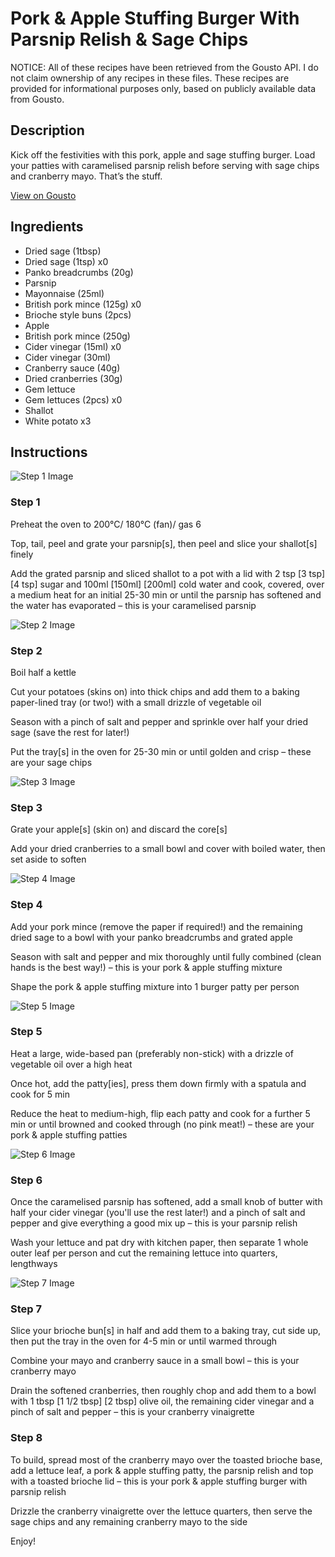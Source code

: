 # Pork & Apple Stuffing Burger With Parsnip Relish & Sage Chips

NOTICE: All of these recipes have been retrieved from the Gousto API. I do not claim ownership of any recipes in these files. These recipes are provided for informational purposes only, based on publicly available data from Gousto.

## Description

Kick off the festivities with this pork, apple and sage stuffing burger. Load your patties with caramelised parsnip relish before serving with sage chips and cranberry mayo. That’s the stuff.


[View on Gousto](https://www.gousto.co.uk/recipes/cookbook/pork-apple-stuffing-burger-with-parsnip-relish-sage-chips)

## Ingredients

- Dried sage (1tbsp)
- Dried sage (1tsp) x0
- Panko breadcrumbs (20g)
- Parsnip
- Mayonnaise (25ml)
- British pork mince (125g) x0
- Brioche style buns (2pcs)
- Apple
- British pork mince (250g)
- Cider vinegar (15ml) x0
- Cider vinegar (30ml)
- Cranberry sauce (40g)
- Dried cranberries (30g)
- Gem lettuce
- Gem lettuces (2pcs) x0
- Shallot
- White potato x3

## Instructions

![Step 1 Image](https://production-media.gousto.co.uk/cms/recipe-step-image/Step-1-1669137999791-x200.jpg)

### Step 1

Preheat the oven to 200°C/ 180°C (fan)/ gas 6

Top, tail, peel and grate your parsnip[s], then peel and slice your shallot[s] finely

Add the grated parsnip and sliced shallot to a pot with a lid with 2 tsp <span class="text-purple">[3 tsp]</span> <span class="text-danger">[4 tsp] </span>sugar and 100ml <span class="text-purple">[150ml]</span> <span class="text-danger">[200ml]</span> cold water and cook, covered, over a medium heat for an initial 25-30 min or until the parsnip has softened and the water has evaporated – this is your caramelised parsnip

![Step 2 Image](https://production-media.gousto.co.uk/cms/recipe-step-image/Step-2-1669138004626-x200.jpg)

### Step 2

Boil half a kettle

Cut your potatoes (skins on) into thick chips and add them to a baking paper-lined tray (or two!) with a small drizzle of vegetable oil

Season with a pinch of salt and pepper and sprinkle over half your dried sage (save the rest for later!)

Put the tray[s] in the oven for 25-30 min or until golden and crisp – these are your sage chips

![Step 3 Image](https://production-media.gousto.co.uk/cms/recipe-step-image/Step-3-1669138009072-x200.jpg)

### Step 3

Grate your apple[s] (skin on) and discard the core[s]

Add your dried cranberries to a small bowl and cover with boiled water, then set aside to soften

![Step 4 Image](https://production-media.gousto.co.uk/cms/recipe-step-image/Step-4-1669138017159-x200.jpg)

### Step 4

Add your pork mince (remove the paper if required!) and the remaining dried sage to a bowl with your panko breadcrumbs and grated apple

Season with salt and pepper and mix thoroughly until fully combined (clean hands is the best way!) – this is your pork & apple stuffing mixture

Shape the pork & apple stuffing mixture into 1<span class="text-danger"> </span>burger patty per person

![Step 5 Image](https://production-media.gousto.co.uk/cms/recipe-step-image/Step-5-1669138023322-x200.jpg)

### Step 5

Heat a large, wide-based pan (preferably non-stick) with a drizzle of vegetable oil over a high heat

Once hot, add the patty[ies], press them down firmly with a spatula and cook for 5 min

Reduce the heat to medium-high, flip each patty and cook for a further 5 min or until browned and cooked through (no pink meat!) – these are your pork & apple stuffing patties

![Step 6 Image](https://production-media.gousto.co.uk/cms/recipe-step-image/Step-6-1669138031634-x200.jpg)

### Step 6

Once the caramelised parsnip has softened, add a small knob of butter with half your cider vinegar (you'll use the rest later!) and a pinch of salt and pepper and give everything a good mix up – this is your parsnip relish

Wash your lettuce and pat dry with kitchen paper, then separate 1 whole outer leaf per person and cut the remaining lettuce into quarters, lengthways

![Step 7 Image](https://production-media.gousto.co.uk/cms/recipe-step-image/Step-7-1669138047102-x200.jpg)

### Step 7

Slice your brioche bun[s] in half and add them to a baking tray, cut side up, then put the tray in the oven for 4-5 min or until warmed through

Combine your mayo and cranberry sauce in a small bowl – this is your cranberry mayo

Drain the softened cranberries, then roughly chop and add them to a bowl with 1 tbsp <span class="text-purple">[1 1/2 tbsp]</span> <span class="text-danger">[2 tbsp] </span>olive oil, the remaining cider vinegar and a pinch of salt and pepper – this is your cranberry vinaigrette

### Step 8

To build, spread most of the cranberry mayo over the toasted brioche base, add a lettuce leaf, a pork & apple stuffing patty, the parsnip relish and top with a toasted brioche lid – this is your pork & apple stuffing burger with parsnip relish

Drizzle the cranberry vinaigrette over the lettuce quarters, then serve the sage chips and any remaining cranberry mayo to the side

Enjoy!


